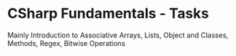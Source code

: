 # CSharp Fundamentals - Tasks
Mainly Introduction to Associative Arrays, Lists, Object and Classes, Methods, Regex, Bitwise Operations

